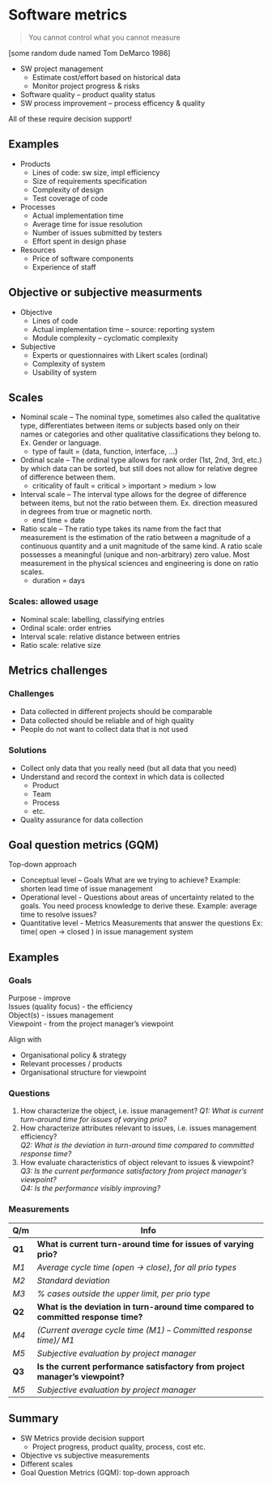 # Software metrics

> You cannot control what you cannot measure

[some random dude named Tom DeMarco 1986]

* SW project management
  * Estimate cost/effort based on historical data
  * Monitor project progress & risks
* Software quality – product quality status
* SW process improvement – process efficency & quality

All of these require decision support!

## Examples
* Products
  * Lines of code: sw size, impl efficiency
  * Size of requirements specification
  * Complexity of design
  * Test coverage of code
* Processes
  * Actual implementation time
  * Average time for issue resolution
  * Number of issues submitted by testers
  * Effort spent in design phase
* Resources
  * Price of software components
  * Experience of staff

## Objective or subjective measurments
* Objective
  * Lines of code
  * Actual implementation time – source: reporting system
  * Module complexity – cyclomatic complexity
* Subjective
  * Experts or questionnaires with Likert scales (ordinal)
  * Complexity of system
  * Usability of system

## Scales
* Nominal scale – The nominal type, sometimes also called the qualitative type, 
  differentiates between items or subjects based only on their names or categories 
  and other qualitative classifications they belong to. Ex. Gender or language.
  * type of fault = {data, function, interface, …}
* Ordinal scale – The ordinal type allows for rank order (1st, 2nd, 3rd, etc.) 
  by which data can be sorted, but still does not allow for relative degree of difference between them. 
  * criticality of fault = critical > important > medium > low
* Interval scale – The interval type allows for the degree of difference between items, 
  but not the ratio between them. Ex. direction measured in degrees from true or magnetic north.
  * end time = date
* Ratio scale – The ratio type takes its name from the fact that measurement is the 
  estimation of the ratio between a magnitude of a continuous quantity and a unit 
  magnitude of the same kind. A ratio scale possesses a meaningful (unique and non-arbitrary) 
  zero value. Most measurement in the physical sciences and engineering is done on ratio scales. 
  * duration = days

### Scales: allowed usage
* Nominal scale: labelling, classifying entries
* Ordinal scale: order entries
* Interval scale: relative distance between entries
* Ratio scale: relative size

## Metrics challenges

### Challenges
* Data collected in diﬀerent projects should be comparable
* Data collected should be reliable and of high quality
* People do not want to collect data that is not used
### Solutions
* Collect only data that you really need (but all data that you need)
* Understand and record the context in which data is collected
  * Product
  * Team
  * Process
  * etc.
* Quality assurance for data collection

## Goal question metrics (GQM)
Top-down approach
* Conceptual level – Goals
  What are we trying to achieve?
  Example: shorten lead time of issue management
* Operational level - Questions
  about areas of uncertainty related to the goals. You
  need process knowledge to derive these.
  Example: average time to resolve issues?
* Quantitative level - Metrics
  Measurements that answer the questions
  Ex: time( open → closed ) in issue management system

## Examples

### Goals
Purpose - improve  
Issues (quality focus) -  the efficiency  
Object(s) - issues management  
Viewpoint - from the project manager’s viewpoint

Align with  
* Organisational policy & strategy
* Relevant processes / products
* Organisational structure for viewpoint

### Questions
1. How characterize the object, i.e. issue management?
  *Q1: What is current turn-around time for issues of varying prio?*
2. How characterize attributes relevant to issues, i.e. issues management efficiency?  
  *Q2: What is the deviation in turn-around time compared to committed response time?*
3. How evaluate characteristics of object relevant to issues & viewpoint?
  *Q3: Is the current performance satisfactory from project manager’s viewpoint?*  
  *Q4: Is the performance visibly improving?*

### Measurements
Q/m | Info
--- | ---
**Q1** | **What is current turn-around time for issues of varying prio?**
*M1* | *Average cycle time (open → close), for all prio types*
*M2* | *Standard deviation*
*M3* | *% cases outside the upper limit, per prio type*
**Q2** | **What is the deviation in turn-around time compared to committed response time?**
*M4* | *(Current average cycle time (M1) – Committed response time)/ M1*
*M5* | *Subjective evaluation by project manager*
**Q3** | **Is the current performance satisfactory from project manager’s viewpoint?**
*M5* | *Subjective evaluation by project manager*

## Summary
* SW Metrics provide decision support
  * Project progress, product quality, process, cost etc.
* Objective vs subjective measurements
* Different scales
* Goal Question Metrics (GQM): top-down approach

